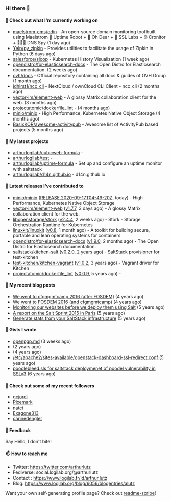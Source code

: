 ### Hi there 👋

#### 👷 Check out what I'm currently working on

- [maelstrom-cms/odin](https://github.com/maelstrom-cms/odin) - An open-source domain monitoring tool built using Maelstrom 🤖 Uptime Robot &#43; 🧐 Oh Dear &#43; 🧪 SSL Labs &#43; ⏰ Cronitor &#43; 🕵🏻‍♂️ DNS Spy (1 day ago)
- [Yelp/py_zipkin](https://github.com/Yelp/py_zipkin) - Provides utilities to facilitate the usage of Zipkin in Python (6 days ago)
- [salesforce/sloop](https://github.com/salesforce/sloop) - Kubernetes History Visualization (1 week ago)
- [opendistro/for-elasticsearch-docs](https://github.com/opendistro/for-elasticsearch-docs) - The Open Distro for Elasticsearch documentation. (2 weeks ago)
- [ovh/docs](https://github.com/ovh/docs) - Official repository containing all docs &amp; guides of OVH Group (1 month ago)
- [jdhirst1/ncc_cli](https://github.com/jdhirst1/ncc_cli) - NextCloud  / ownCloud CLI Client - ncc_cli (2 months ago)
- [vector-im/element-web](https://github.com/vector-im/element-web) - A glossy Matrix collaboration client for the web. (3 months ago)
- [projectatomic/dockerfile_lint](https://github.com/projectatomic/dockerfile_lint) -  (4 months ago)
- [minio/minio](https://github.com/minio/minio) - High Performance, Kubernetes Native Object Storage (4 months ago)
- [BasixKOR/awesome-activitypub](https://github.com/BasixKOR/awesome-activitypub) - Awesome list of ActivityPub based projects (5 months ago)

#### 🌱 My latest projects

- [arthurlogilab/cubicweb-formula](https://github.com/arthurlogilab/cubicweb-formula) - 
- [arthurlogilab/test](https://github.com/arthurlogilab/test) - 
- [arthurlogilab/uptime-formula](https://github.com/arthurlogilab/uptime-formula) -  Set up and configure an uptime monitor with saltstack
- [arthurlogilab/d14n.github.io](https://github.com/arthurlogilab/d14n.github.io) - d14n.github.io

#### 🔭 Latest releases I've contributed to

- [minio/minio](https://github.com/minio/minio) ([RELEASE.2020-09-17T04-49-20Z](https://github.com/minio/minio/releases/tag/RELEASE.2020-09-17T04-49-20Z), today) - High Performance, Kubernetes Native Object Storage
- [vector-im/element-web](https://github.com/vector-im/element-web) ([v1.7.7](https://github.com/vector-im/element-web/releases/tag/v1.7.7), 3 days ago) - A glossy Matrix collaboration client for the web.
- [libopenstorage/stork](https://github.com/libopenstorage/stork) ([v2.4.4](https://github.com/libopenstorage/stork/releases/tag/v2.4.4), 2 weeks ago) - Stork - Storage Orchestration Runtime for Kubernetes
- [linuxkit/linuxkit](https://github.com/linuxkit/linuxkit) ([v0.8](https://github.com/linuxkit/linuxkit/releases/tag/v0.8), 1 month ago) - A toolkit for building secure, portable and lean operating systems for containers
- [opendistro/for-elasticsearch-docs](https://github.com/opendistro/for-elasticsearch-docs) ([v1.9.0](https://github.com/opendistro/for-elasticsearch-docs/releases/tag/v1.9.0), 2 months ago) - The Open Distro for Elasticsearch documentation.
- [saltstack/kitchen-salt](https://github.com/saltstack/kitchen-salt) ([v0.2.0](https://github.com/saltstack/kitchen-salt/releases/tag/v0.2.0), 2 years ago) - SaltStack provisioner for test-kitchen
- [test-kitchen/kitchen-vagrant](https://github.com/test-kitchen/kitchen-vagrant) ([v1.0.2](https://github.com/test-kitchen/kitchen-vagrant/releases/tag/v1.0.2), 3 years ago) - Vagrant driver for Kitchen
- [projectatomic/dockerfile_lint](https://github.com/projectatomic/dockerfile_lint) ([v0.0.9](https://github.com/projectatomic/dockerfile_lint/releases/tag/v0.0.9), 5 years ago) - 

#### 📜 My recent blog posts

- [We went to cfgmgmtcamp 2016 (after FOSDEM)](https://www.logilab.org/blogentry/4253513) (4 years ago)
- [We went to FOSDEM 2016 (and cfgmgmtcamp)](https://www.logilab.org/blogentry/4253406) (4 years ago)
- [Monitoring our websites before we deploy them using Salt](https://www.logilab.org/blogentry/288175) (5 years ago)
- [A report on the Salt Sprint 2015 in Paris](https://www.logilab.org/blogentry/288007) (5 years ago)
- [Generate stats from your SaltStack infrastructure](https://www.logilab.org/blogentry/283815) (5 years ago)

#### 📓 Gists I wrote

- [openpgp.md](https://gist.github.com/75b410553c1d5ce378e5afe51785708d) (3 weeks ago)
- [](https://gist.github.com/240c0d5a33667e60e7099ea12d9d6e0e) (2 years ago)
- [](https://gist.github.com/5a93d6fab53f936689b1) (4 years ago)
- [/etc/apache2/sites-available/openstack-dashboard-ssl-redirect.conf ](https://gist.github.com/7b132720ab6b8b728e79) (5 years ago)
- [poodlebleed.sls for saltstack deploymenet of poodel vulnerability in SSLv3](https://gist.github.com/57e428848872002363fa) (6 years ago)

#### 👯 Check out some of my recent followers

- [gcjordi](https://github.com/gcjordi)
- [Pixemark](https://github.com/Pixemark)
- [natct](https://github.com/natct)
- [Exagone313](https://github.com/Exagone313)
- [carinedengler](https://github.com/carinedengler)

#### 💬 Feedback

Say Hello, I don't bite!

#### 📫 How to reach me

- Twitter: https://twitter.com/arthurlutz
- Fediverse: social.logilab.org/@arthurlutz
- Contact : https://www.logilab.fr/id/arthur.lutz
- Blog: https://www.logilab.org/blog/6056/blogentries/alutz

Want your own self-generating profile page? Check out [readme-scribe](https://github.com/muesli/readme-scribe)!
